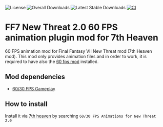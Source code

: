 ![License](https://img.shields.io/github/license/tangtang95/ff7-60fps-nt-plugin-mod)
![Overall Downloads](https://img.shields.io/github/downloads/tangtang95/ff7-60fps-nt-plugin-mod/total?label=Overall%20Downloads)
![Latest Stable Downloads](https://img.shields.io/github/downloads/tangtang95/ff7-60fps-nt-plugin-mod/latest/total?label=Latest%20Stable%20Downloads&sort=date)
[![CI](https://github.com/tangtang95/ff7-60fps-nt-plugin-mod/actions/workflows/ci.yaml/badge.svg)](https://github.com/tangtang95/ff7-60fps-nt-plugin-mod/actions/workflows/ci.yaml)

# FF7 New Threat 2.0 60 FPS animation plugin mod for 7th Heaven

60 FPS animation mod for Final Fantasy VII New Threat mod (7th Heaven mod).
This mod only provides animation files and in order to work, it is required to have also the [60 fps mod](https://github.com/tangtang95/ff7-60fps-mod) installed.

## Mod dependencies

- [60/30 FPS Gameplay](https://github.com/tangtang95/ff7-60fps-mod)

## How to install

Install it via [7th heaven](https://github.com/tsunamods-codes/7th-Heaven) by searching `60/30 FPS Animations for New Threat 2.0`
